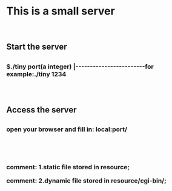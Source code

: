 <h1>This is a small server</h1>

<br>
<h2>Start the server<h2>
<h3>$./tiny port(a integer)    |------------------------for example:./tiny 1234<h3>

<br>
<h2>Access the server<h2>
<h3>open your browser and fill in: local:port/<h3>


<br>
<br>
<p>comment: 1.static file stored in resource;</p>
<p>comment: 2.dynamic file stored in resource/cgi-bin/;</p>
